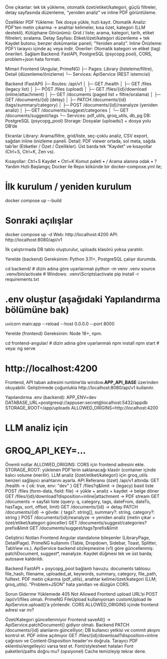 Öne çıkanlar: tek tık yükleme, otomatik özet/etiket/kategori, güçlü filtreler, detay sayfasında düzenleme, “yeniden analiz” ve inline PDF görüntüleme.

Özellikler
PDF Yükleme: Tek dosya yükle, hızlı kayıt.
Otomatik Analiz: PDF’ten metin çıkarma → anahtar kelimeler, kısa özet, kategori (LLM destekli).
Kütüphane Görünümü: Grid / liste; arama, kategori, tarih, etiket filtreleri; sıralama.
Detay Sayfası: Etiket/özet/kategori düzenleme + tek Kaydet butonu; benzer dokümanlar paneli; “Yeniden analiz”.
Inline Önizleme: PDF’i tarayıcı içinde aç veya indir.
Öneriler: Otomatik kategori ve etiket (tag) önerileri.
Sağlam Backend: FastAPI, PostgreSQL (psycopg pool), CORS, problem+json hata formatı.

Mimari
Frontend (Angular, PrimeNG)
 ├─ Pages: Library (listeleme/filtre), Detail (düzenleme/önizleme)
 └─ Services: ApiService (REST istemcisi)

Backend (FastAPI)
 ├─ Routes: /api/v1
 │   ├─ GET  /health
 │   ├─ GET  /files                    (legacy list)
 │   ├─ POST /files                    (upload)
 │   ├─ GET  /files/{id}/download      (inline/attachment)
 │   ├─ GET  /documents                (paged list + filtre/sıralama)
 │   ├─ GET  /documents/{id}           (detay)
 │   ├─ PATCH /documents/{id}          (tags/summary/category)
 │   ├─ POST /documents/{id}/reanalyze (yeniden analiz)
 │   ├─ GET  /documents/suggest/categories
 │   └─ GET  /documents/suggest/tags
 └─ Services: pdf_utils, groq_utils, db_pg
DB: PostgreSQL (psycopg_pool)
Storage: Dosyalar (uploads/) + dosya yolu DB’de

Ekranlar
Library: Arama/filtre, grid/liste, seç-çoklu analiz, CSV export, sağdan inline önizleme paneli.
Detail: PDF viewer ortada, sol meta, sağda tab’ler (Etiketler / Özet / Özellikler).
Üst barda tek “Kaydet” ve kısayollar (Ctrl+S, Ctrl+K, Zen vs).

Kısayollar:
Ctrl+S Kaydet • Ctrl+K Komut paleti • / Arama alanına odak • ? Yardım
Hızlı Başlangıç
Docker ile Repo kökünde bir docker-compose.yml ile;
# İlk kurulum / yeniden kurulum
docker compose up --build

# Sonraki açılışlar
docker compose up -d
Web: http://localhost:4200
API: http://localhost:8080/api/v1

İlk çalıştırmada DB tablo oluşturulur, uploads klasörü yoksa yaratılır.

Yerelde (backend)
Gereksinim: Python 3.11+, PostgreSQL çalışır durumda.

cd backend/           # dizin adına göre uyarlanmalı
python -m venv .venv
source .venv/bin/activate   # Windows: .venv\Scripts\activate
pip install -r requirements.txt

# .env oluştur (aşağıdaki Yapılandırma bölümüne bak)
uvicorn main:app --reload --host 0.0.0.0 --port 8000

Yerelde (frontend)
Gereksinim: Node 18+, npm.

cd frontend-angular/  # dizin adına göre uyarlanmalı
npm install
npm start             # veya: ng serve
# http://localhost:4200

Frontend, API taban adresini runtime’da window.__APP_API_BASE__ üzerinden okuyabilir.
Geliştirmede çoğunlukla http://localhost:8080/api/v1 kullanılır.

Yapılandırma
.env (backend):
APP_ENV=dev
DATABASE_URL=postgresql://appuser:secret@localhost:5432/appdb
STORAGE_ROOT=/app/uploads
ALLOWED_ORIGINS=http://localhost:4200

# LLM analiz için
# GROQ_API_KEY=...

Önemli notlar
ALLOWED_ORIGINS: CORS için frontend adresini ekle.
STORAGE_ROOT: yüklenen PDF’lerin saklanacağı klasör (container içinde kalıcı volume önerilir).
LLM analiz (özet/etiket/kategori) için groq_utils benzeri sağlayıcı anahtarını ayarla.
API Referansı (özet)
/api/v1 altında:
GET /health → { ok: true, env: "dev" }
GET /files?q&limit → (legacy) basit liste
POST /files (form-data, field: file) → yükle + analiz + kaydet → belge döner
GET /files/{id}/download?disposition=inline|attachment → PDF stream
GET /documents → sayfalı liste (query: q, category, tags, dateFrom, dateTo, hasTags, sort, offset, limit)
GET /documents/{id} → detay
PATCH /documents/{id} → gövde: { tags?: string[], summary?: string, category?: string }
POST /documents/{id}/reanalyze → yeniden analiz (metin çıkar + özet/etiket/kategori günceller)
GET /documents/suggest/categories?prefix&limit
GET /documents/suggest/tags?prefix&limit



Geliştirici Notları
Frontend
Angular standalone bileşenler (LibraryPage, DetailPage).
PrimeNG kullanımı (Table, Dropdown, Sidebar, Toast, Splitter, TabView vs.).
ApiService backend sözleşmesine (v1) göre güncellenmiş: patchDocument, suggest*, reanalyze.
Kaydet düğmesi tek ve üst barda; autosave kaldırıldı.

Backend
FastAPI + psycopg_pool bağlantı havuzu.
documents tablosu: file_hash, filename, uploaded_at, keywords, summary, category, file_path, fulltext.
PDF metin çıkarma (pdf_utils), anahtar kelime/özet/kategori (LLM; groq_utils).
“Problem+JSON” hata yanıtları ve düzgün CORS.

Sorun Giderme
Yüklemede 405 Not Allowed
Frontend upload URL’si POST /api/v1/files olmalı.
PrimeNG FileUpload kullanıyorsan customUpload ile ApiService.upload()’a yönlendir.
CORS ALLOWED_ORIGINS içinde frontend adresi var mı?

Özet/Kategori güncellenmiyor
Frontend saveAll() → ApiService.patchDocument() gidiyor olmalı.
Backend PATCH /documents/{id} alanlarını güncelliyor; DB kullanıcı yetkisi ve commit akışını kontrol et.
PDF inline açılmıyor
GET /files/{id}/download?disposition=inline çağrısını ve Content-Disposition header’ını doğrula.
Tarayıcı PDF eklentisi/engelleyici varsa test et.
Font/stylesheet hataları
Font paketleri/paths doğru mu? (opsiyonel)
Cache temizleyip tekrar dene.
